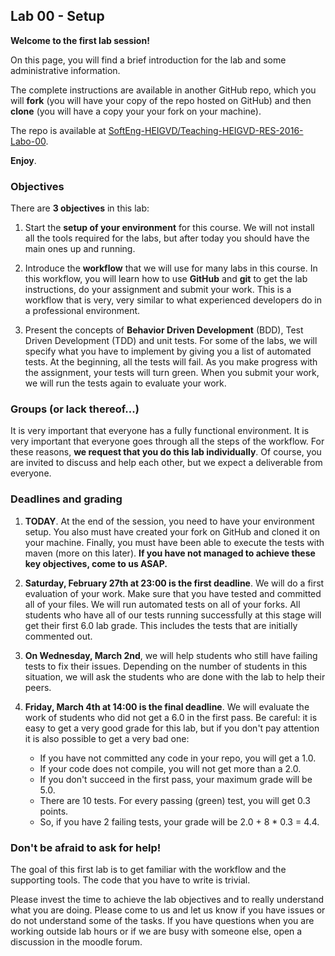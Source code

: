 ## Lab 00 - Setup

**Welcome to the first lab session!**

On this page, you will find a brief introduction for the lab and some administrative information. 

The complete instructions are available in another GitHub repo, which you will **fork** (you will have your copy of the repo hosted on GitHub) and then **clone** (you will have a copy your your fork on your machine).

The repo is available at [SoftEng-HEIGVD/Teaching-HEIGVD-RES-2016-Labo-00](https://github.com/SoftEng-HEIGVD/Teaching-HEIGVD-RES-2016-Labo-00).

**Enjoy**.


### Objectives

There are **3 objectives** in this lab:

1. Start the **setup of your environment** for this course. We will not install all the tools required for the labs, but after today you should have the main ones up and running.

2. Introduce the **workflow** that we will use for many labs in this course. In this workflow, you will learn how to use **GitHub** and **git** to get the lab instructions, do your assignment and submit your work. This is a workflow that is very, very similar to what experienced developers do in a professional environment.

3. Present the concepts of **Behavior Driven Development** (BDD), Test Driven Development (TDD) and unit tests. For some of the labs, we will specify what you have to implement by giving you a list of automated tests. At the beginning, all the tests will fail. As you make progress with the assignment, your tests will turn green. When you submit your work, we will run the tests again to evaluate your work.


### Groups (or lack thereof...)

It is very important that everyone has a fully functional environment. It is very important that everyone goes through all the steps of the workflow. For these reasons, **we request that you do this lab individually**. Of course, you are invited to discuss and help each other, but we expect a deliverable from everyone.


### Deadlines and grading

1. **TODAY**. At the end of the session, you need to have your environment setup. You also must have created your fork on GitHub and cloned it on your machine. Finally, you must have been able to execute the tests with maven (more on this later). **If you have not managed to achieve these key objectives, come to us ASAP.**

2. **Saturday, February 27th at 23:00 is the first deadline**. We will do a first evaluation of your work. Make sure that you have tested and committed all of your files. We will run automated tests on all of your forks. All students who have all of our tests running successfully at this stage will get their first 6.0 lab grade. This includes the tests that are initially commented out.

3. **On Wednesday, March 2nd**, we will help students who still have failing tests to fix their issues. Depending on the number of students in this situation, we will ask the students who are done with the lab to help their peers.

4. **Friday, March 4th at 14:00 is the final deadline**. We will evaluate the work of students who did not get a 6.0 in the first pass. Be careful: it is easy to get a very good grade for this lab, but if you don't pay attention it is also possible to get a very bad one:

    * If you have not committed any code in your repo, you will get a 1.0.
    * If your code does not compile, you will not get more than a 2.0.
    * If you don't succeed in the first pass, your maximum grade will be 5.0.
    * There are 10 tests. For every passing (green) test, you will get 0.3 points.
    * So, if you have 2 failing tests, your grade will be 2.0 + 8 * 0.3 = 4.4.


### Don't be afraid to ask for help!

The goal of this first lab is to get familiar with the workflow and the supporting tools. The code that you have to write is trivial. 

Please invest the time to achieve the lab objectives and to really understand what you are doing. Please come to us and let us know if you have issues or do not understand some of the tasks. If you have questions when you are working outside lab hours or if we are busy with someone else, open a discussion in the moodle forum.
